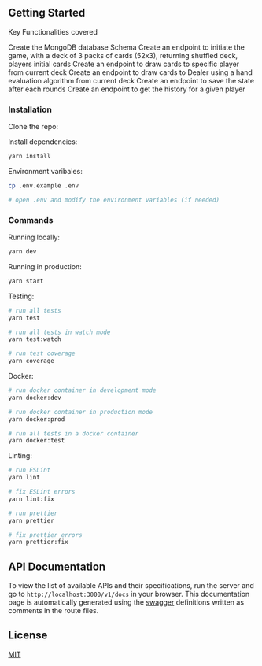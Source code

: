 
## Getting Started
Key Functionalities covered

Create the MongoDB database Schema
Create an endpoint to initiate the game, with a deck of 3 packs of cards (52x3), returning shuffled deck, players initial cards
Create an endpoint to draw cards to specific player from current deck
Create an endpoint to draw cards to Dealer using a hand evaluation algorithm from current deck
Create an endpoint to save the state after each rounds
Create an endpoint to get the history for a given player

### Installation

Clone the repo:

Install dependencies:

```bash
yarn install
```

Environment varibales:

```bash
cp .env.example .env

# open .env and modify the environment variables (if needed)
```

### Commands

Running locally:

```bash
yarn dev
```

Running in production:

```bash
yarn start
```

Testing:

```bash
# run all tests
yarn test

# run all tests in watch mode
yarn test:watch

# run test coverage
yarn coverage
```

Docker:

```bash
# run docker container in development mode
yarn docker:dev

# run docker container in production mode
yarn docker:prod

# run all tests in a docker container
yarn docker:test
```

Linting:

```bash
# run ESLint
yarn lint

# fix ESLint errors
yarn lint:fix

# run prettier
yarn prettier

# fix prettier errors
yarn prettier:fix
```

## API Documentation

To view the list of available APIs and their specifications, run the server and go to `http://localhost:3000/v1/docs` in your browser. This documentation page is automatically generated using the [swagger](https://swagger.io/) definitions written as comments in the route files.


## License

[MIT](LICENSE)
